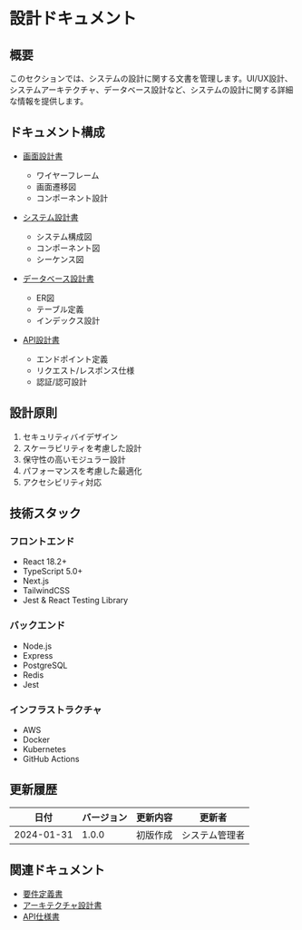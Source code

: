 # 設計ドキュメント

## 概要
このセクションでは、システムの設計に関する文書を管理します。UI/UX設計、システムアーキテクチャ、データベース設計など、システムの設計に関する詳細な情報を提供します。

## ドキュメント構成
- [画面設計書](./ui/screen_design.md)
  - ワイヤーフレーム
  - 画面遷移図
  - コンポーネント設計
  
- [システム設計書](./system/system_design.md)
  - システム構成図
  - コンポーネント図
  - シーケンス図
  
- [データベース設計書](./database/database_design.md)
  - ER図
  - テーブル定義
  - インデックス設計
  
- [API設計書](./api/api_design.md)
  - エンドポイント定義
  - リクエスト/レスポンス仕様
  - 認証/認可設計

## 設計原則
1. セキュリティバイデザイン
2. スケーラビリティを考慮した設計
3. 保守性の高いモジュラー設計
4. パフォーマンスを考慮した最適化
5. アクセシビリティ対応

## 技術スタック
### フロントエンド
- React 18.2+
- TypeScript 5.0+
- Next.js
- TailwindCSS
- Jest & React Testing Library

### バックエンド
- Node.js
- Express
- PostgreSQL
- Redis
- Jest

### インフラストラクチャ
- AWS
- Docker
- Kubernetes
- GitHub Actions

## 更新履歴
| 日付 | バージョン | 更新内容 | 更新者 |
|------|------------|----------|---------|
| 2024-01-31 | 1.0.0 | 初版作成 | システム管理者 |

## 関連ドキュメント
- [要件定義書](../01_requirements/README.md)
- [アーキテクチャ設計書](../03_architecture/README.md)
- [API仕様書](../04_api/README.md) 